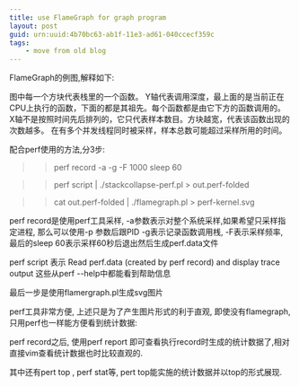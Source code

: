 ```yaml
---
title: use FlameGraph for graph program
layout: post
guid: urn:uuid:4b70bc63-ab1f-11e3-ad61-040ccecf359c
tags:
    - move from old blog
---
```

FlameGraph的例图,解释如下:

图中每一个方块代表栈里的一个函数。
Y轴代表调用深度，最上面的是当前正在CPU上执行的函数，下面的都是其祖先。每个函数都是由它下方的函数调用的。
X轴不是按照时间先后排列的，它只代表样本数目。方块越宽，代表该函数出现的次数越多。
在有多个并发线程同时被采样，样本总数可能超过采样所用的时间。

配合perf使用的方法,分3步:

>>perf record -a -g -F 1000 sleep 60

>>perf script | ./stackcollapse-perf.pl > out.perf-folded

>>cat out.perf-folded | ./flamegraph.pl > perf-kernel.svg

perf record是使用perf工具采样, -a参数表示对整个系统采样,如果希望只采样指定进程, 那么可以使用-p 参数后跟PID
-g表示记录函数调用桟, -F表示采样频率, 最后的sleep 60表示采样60秒后退出然后生成perf.data文件

perf script 表示 Read perf.data (created by perf record) and display trace output 
这些从perf --help中都能看到帮助信息

最后一步是使用flamergraph.pl生成svg图片


perf工具非常方便, 上述只是为了产生图片形式的利于直观, 即使没有flamegraph, 只用perf也一样能方便看到统计数据:

perf record之后,  使用perf report 即可查看执行record时生成的统计数据了,相对直接vim查看统计数据也时比较直观的.

其中还有pert top  , perf stat等, pert top能实施的统计数据并以top的形式展现.
